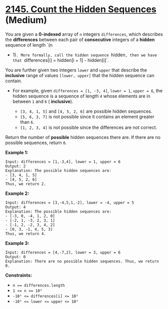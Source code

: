 # [2145. Count the Hidden Sequences][link] (Medium)

[link]: https://leetcode.com/problems/count-the-hidden-sequences/

You are given a **0-indexed** array of `n` integers `differences`, which describes the
**differences** between each pair of **consecutive** integers of a **hidden** sequence of length `(n
+ 1)`. More formally, call the hidden sequence `hidden`, then we have that `differences[i] =
hidden[i + 1] - hidden[i]`.

You are further given two integers `lower` and `upper` that describe the **inclusive** range of
values `[lower, upper]` that the hidden sequence can contain.

- For example, given `differences = [1, -3, 4]`, `lower = 1`, `upper = 6`, the hidden sequence is a
sequence of length `4` whose elements are in between `1` and `6` ( **inclusive**).

  - `[3, 4, 1, 5]` and `[4, 5, 2, 6]` are possible hidden sequences.
  - `[5, 6, 3, 7]` is not possible since it contains an element greater than `6`.
  - `[1, 2, 3, 4]` is not possible since the differences are not correct.

Return the number of **possible** hidden sequences there are. If there are no possible sequences,
return `0`.

**Example 1:**

```
Input: differences = [1,-3,4], lower = 1, upper = 6
Output: 2
Explanation: The possible hidden sequences are:
- [3, 4, 1, 5]
- [4, 5, 2, 6]
Thus, we return 2.
```

**Example 2:**

```
Input: differences = [3,-4,5,1,-2], lower = -4, upper = 5
Output: 4
Explanation: The possible hidden sequences are:
- [-3, 0, -4, 1, 2, 0]
- [-2, 1, -3, 2, 3, 1]
- [-1, 2, -2, 3, 4, 2]
- [0, 3, -1, 4, 5, 3]
Thus, we return 4.
```

**Example 3:**

```
Input: differences = [4,-7,2], lower = 3, upper = 6
Output: 0
Explanation: There are no possible hidden sequences. Thus, we return 0.
```

**Constraints:**

- `n == differences.length`
- `1 <= n <= 10⁵`
- `-10⁵ <= differences[i] <= 10⁵`
- `-10⁵ <= lower <= upper <= 10⁵`
